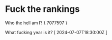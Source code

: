 # Fuck the rankings

Who the hell am I?
{ 7077597 }

What fucking year is it?
[ 2024-07-07T18:30:00Z ]
